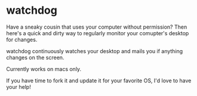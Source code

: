watchdog
===========

Have a sneaky cousin that uses your computer without permission?
Then here's a quick and dirty way to regularly monitor your comupter's desktop for changes.

watchdog continuously watches your desktop and mails you if anything changes on the screen.

Currently works on macs only. 

If you have time to fork it and update it for your favorite OS, I'd love to have your help!

